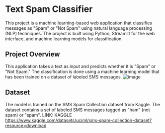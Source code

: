 # Text Spam Classifier
This project is a machine learning-based web application that classifies messages as "Spam" or "Not Spam" using natural language processing (NLP) techniques. The project is built using Python, Streamlit for the web interface, and machine learning models for classification.
## Project Overview
This application takes a text as input and predicts whether it is "Spam" or "Not Spam." The classification is done using a machine learning model that has been trained on a dataset of labeled SMS messages.
![image](https://github.com/user-attachments/assets/e18091bf-60e3-4e11-8c68-0e7249f46b87)
## Dataset
The model is trained on the SMS Spam Collection dataset from Kaggle. The dataset contains a set of labeled SMS messages tagged as "ham" (not spam) or "spam".
LINK: KAGGLE https://www.kaggle.com/datasets/uciml/sms-spam-collection-dataset?resource=download
